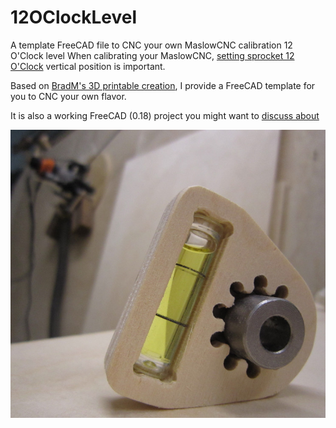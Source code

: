 # 12OClockLevel
A template FreeCAD file to CNC your own MaslowCNC calibration 12 O'Clock level
When calibrating your MaslowCNC, [setting sprocket 12 O'Clock](https://forums.maslowcnc.com/t/set-your-12-oclock-position-with-a-level-because/8445) vertical position is important. 

Based on [BradM's 3D printable creation](https://forums.maslowcnc.com/t/set-your-12-oclock-position-with-a-level-because/8445/2), I provide a FreeCAD template for you to CNC your own flavor. 

It is also a working FreeCAD (0.18) project you might want to [discuss about](https://forums.maslowcnc.com/c/projects)

![12oClock level rear view](RearView.jpg) 
